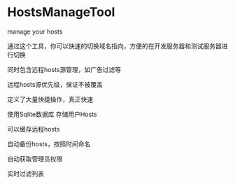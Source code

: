 # HostsManageTool
manage your hosts 

通过这个工具，你可以快速的切换域名指向，方便的在开发服务器和测试服务器进行切换

同时包含远程hosts源管理，如广告过滤等

远程hosts源优先级，保证不被覆盖

定义了大量快捷操作，真正快速

使用Sqlite数据库 存储用户Hosts

可以缓存远程hosts

自动备份hosts，按照时间命名

自动获取管理员权限

实时过滤列表
